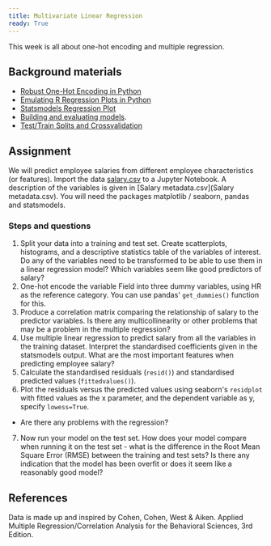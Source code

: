 ```yaml
---
title: Multivariate Linear Regression
ready: True
---
```


This week is all about one-hot encoding and multiple regression.

## Background materials
- [Robust One-Hot Encoding in Python](https://blog.cambridgespark.com/robust-one-hot-encoding-in-python-3e29bfcec77e)
- [Emulating R Regression Plots in Python](https://medium.com/@emredjan/emulating-r-regression-plots-in-python-43741952c034)
- [Statsmodels Regression Plot](https://www.statsmodels.org/dev/examples/notebooks/generated/regression_plots.html)
- [Building and evaluating models](https://www.ritchieng.com/machine-learning-evaluate-linear-regression-model/).
- [Test/Train Splits and Crossvalidation](https://towardsdatascience.com/train-test-split-and-cross-validation-in-python-80b61beca4b6)

## Assignment
We will predict employee salaries from different employee characteristics (or features).
Import the data [salary.csv](salary.csv) to a Jupyter Notebook. A description of the variables is given in [Salary metadata.csv](Salary metadata.csv). You will need the packages matplotlib / seaborn, pandas and statsmodels.

### Steps and questions
1. Split your data into a training and test set. Create scatterplots, histograms, and a descriptive statistics table of the variables of interest. Do any of the variables need to be transformed to be able to use them in a linear regression model? Which variables seem like good predictors of salary?
2.	One-hot encode the variable Field into three dummy variables, using HR as the reference category. You can use pandas' `get_dummies()` function for this.
3.	Produce a correlation matrix comparing the relationship of salary to the predictor variables. Is there any multicollinearity or other problems that may be a problem in the multiple regression?
4.	Use multiple linear regression to predict salary from all the variables in the training dataset. Interpret the standardised coefficients given in the statsmodels output. What are the most important features when predicting employee salary?
5.	Calculate the standardised residuals (`resid()`) and standardised predicted values (`fittedvalues()`).
6. Plot the residuals versus the predicted values using seaborn's `residplot` with fitted values as the x parameter, and the dependent variable as y, specify `lowess=True`.
  * Are there any problems with the regression?
7. Now run your model on the test set. How does your model compare when running it on the test set - what is the difference in the Root Mean Square Error (RMSE) between the training and test sets? Is there any indication that the model has been overfit or does it seem like a reasonably good model?

## References

Data is made up and inspired by Cohen, Cohen, West & Aiken. Applied Multiple Regression/Correlation Analysis for the Behavioral Sciences, 3rd Edition.
